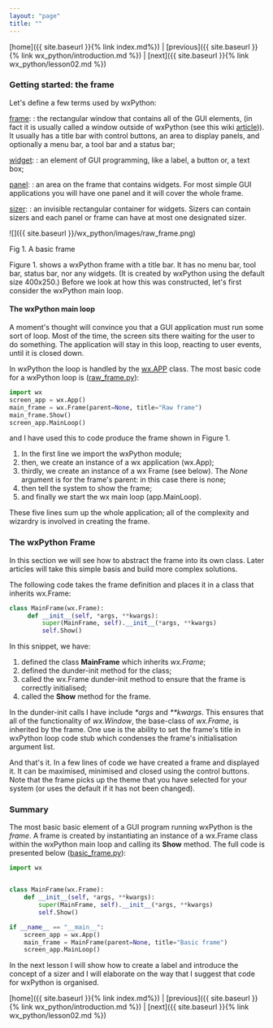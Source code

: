 ```yaml
---
layout: "page"
title: ""
---
```


[home]({{ site.baseurl }}{% link index.md%}) \|  [previous]({{ site.baseurl }}{% link wx_python/introduction.md %}) \|  [next]({{ site.baseurl }}{% link wx_python/lesson02.md %})

### Getting started: the frame

Let's define a few terms used by wxPython:

[frame](https://wxpython.org/Phoenix/docs/html/wx.Frame.html):
:   the rectangular window that contains all of the GUI elements, (in
    fact it is usually called a window outside of wxPython (see this
    wiki [article](https://en.wikipedia.org/wiki/Window_(computing)))).
    It usually has a title bar with control buttons, an area to display
    panels, and optionally a menu bar, a tool bar and a status bar;

[widget](https://wxpython.org/Phoenix/docs/html/gallery.html):
:   an element of GUI programming, like a label, a button or, a text
    box;

[panel](https://wxpython.org/Phoenix/docs/html/wx.Panel.html):
:   an area on the frame that contains widgets. For most simple GUI
    applications you will have one panel and it will cover the whole
    frame.

[sizer](https://wxpython.org/Phoenix/docs/html/sizers_overview.html):
:   an invisible rectangular container for widgets. Sizers can contain
    sizers and each panel or frame can have at most one designated
    sizer.

![]({{ site.baseurl }}/wx_python/images/raw_frame.png)

Fig 1. A basic frame

Figure 1. shows a wxPython frame with a title bar. It has no menu bar,
tool bar, status bar, nor any widgets. (It is created by wxPython using
the default size 400x250.) Before we look at how this was constructed,
let's first consider the wxPython main loop.

#### The wxPython main loop

A moment's thought will convince you that a GUI application must run
some sort of loop. Most of the time, the screen sits there waiting for
the user to do something. The application will stay in this loop,
reacting to user events, until it is closed down.

In wxPython the loop is handled by the
[wx.APP](https://wxpython.org/Phoenix/docs/html/wx.App.html) class. The
most basic code for a wxPython loop is
([raw\_frame.py](snippets/raw_frame.py)):

``` python
import wx
screen_app = wx.App()
main_frame = wx.Frame(parent=None, title="Raw frame")
main_frame.Show()
screen_app.MainLoop()
```

and I have used this to code produce the frame shown in Figure 1.

1.  In the first line we import the wxPython module;
2.  then, we create an instance of a wx application (wx.App);
3.  thirdly, we create an instance of a wx Frame (see below). The *None*
    argument is for the frame's parent: in this case there is none;
4.  then tell the system to show the frame;
5.  and finally we start the wx main loop (app.MainLoop).

These five lines sum up the whole application; all of the complexity and
wizardry is involved in creating the frame.

###  The wxPython Frame

In this section we will see how to abstract the frame into its own
class. Later articles will take this simple basis and build more complex
solutions.

The following code takes the frame definition and places it in a class
that inherits wx.Frame:

``` python
class MainFrame(wx.Frame):
     def __init__(self, *args, **kwargs):
         super(MainFrame, self).__init__(*args, **kwargs)
         self.Show()
```

In this snippet, we have:

1.  defined the class **MainFrame** which inherits *wx.Frame*;
2.  defined the dunder-init method for the class;
3.  called the wx.Frame dunder-init method to ensure that the frame is
    correctly initialised;
4.  called the **Show** method for the frame.

In the dunder-init calls I have include *\*args* and *\*\*kwargs*. This
ensures that all of the functionality of *wx.Window*, the base-class of
*wx.Frame*, is inherited by the frame. One use is the ability to set the
frame's title in wxPython loop code stub which condenses the frame's
initialisation argument list.

And that's it. In a few lines of code we have created a frame and
displayed it. It can be maximised, minimised and closed using the
control buttons. Note that the frame picks up the theme that you have
selected for your system (or uses the default if it has not been
changed).

### Summary

The most basic basic element of a GUI program running wxPython is the
*frame*. A frame is created by instantiating an instance of a wx.Frame
class within the wxPython main loop and calling its **Show** method. The
full code is presented below
([basic\_frame.py](snippets/basic_frame.py)):

``` python
import wx


class MainFrame(wx.Frame):
    def __init__(self, *args, **kwargs):
        super(MainFrame, self).__init__(*args, **kwargs)
        self.Show()

if __name__ == "__main__":
    screen_app = wx.App()
    main_frame = MainFrame(parent=None, title="Basic frame")
    screen_app.MainLoop()
```

In the next lesson I will show how to create a label and introduce the
concept of a sizer and I will elaborate on the way that I suggest that
code for wxPython is organised.

[home]({{ site.baseurl }}{% link index.md%}) \|  [previous]({{ site.baseurl }}{% link wx_python/introduction.md %}) \|  [next]({{ site.baseurl }}{% link wx_python/lesson02.md %})